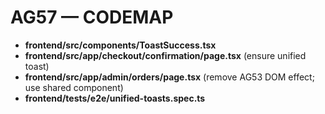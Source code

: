 # AG57 — CODEMAP
- **frontend/src/components/ToastSuccess.tsx**
- **frontend/src/app/checkout/confirmation/page.tsx** (ensure unified toast)
- **frontend/src/app/admin/orders/page.tsx** (remove AG53 DOM effect; use shared component)
- **frontend/tests/e2e/unified-toasts.spec.ts**

